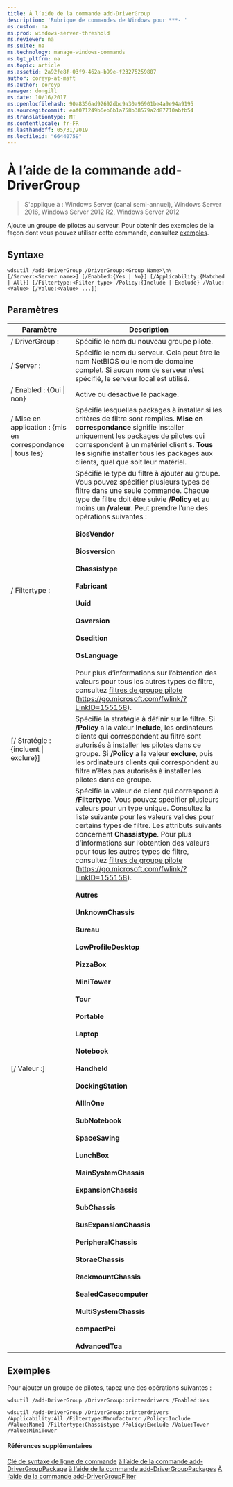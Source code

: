 ```yaml
---
title: À l’aide de la commande add-DriverGroup
description: 'Rubrique de commandes de Windows pour ***- '
ms.custom: na
ms.prod: windows-server-threshold
ms.reviewer: na
ms.suite: na
ms.technology: manage-windows-commands
ms.tgt_pltfrm: na
ms.topic: article
ms.assetid: 2a92fe8f-03f9-462a-b99e-f23275259807
author: coreyp-at-msft
ms.author: coreyp
manager: dongill
ms.date: 10/16/2017
ms.openlocfilehash: 90a8356ad92692dbc9a30a96901be4a9e94a9195
ms.sourcegitcommit: eaf071249b6eb6b1a758b38579a2d87710abfb54
ms.translationtype: MT
ms.contentlocale: fr-FR
ms.lasthandoff: 05/31/2019
ms.locfileid: "66440759"
---
```

# <a name="using-the-add-drivergroup-command"></a>À l’aide de la commande add-DriverGroup

>S'applique à : Windows Server (canal semi-annuel), Windows Server 2016, Windows Server 2012 R2, Windows Server 2012

Ajoute un groupe de pilotes au serveur.
Pour obtenir des exemples de la façon dont vous pouvez utiliser cette commande, consultez [exemples](#BKMK_examples).
## <a name="syntax"></a>Syntaxe
```
wdsutil /add-DriverGroup /DriverGroup:<Group Name>\n\
[/Server:<Server name>] [/Enabled:{Yes | No}] [/Applicability:{Matched | All}] [/Filtertype:<Filter type> /Policy:{Include | Exclude} /Value:<Value> [/Value:<Value> ...]]
```
## <a name="parameters"></a>Paramètres

|              Paramètre              |                                                                                                                                                                                                                                                                                                                                                                                                                                                                                                                                                                                                     Description                                                                                                                                                                                                                                                                                                                                                                                                                                                                                                                                                                                                      |
|-------------------------------------|----------------------------------------------------------------------------------------------------------------------------------------------------------------------------------------------------------------------------------------------------------------------------------------------------------------------------------------------------------------------------------------------------------------------------------------------------------------------------------------------------------------------------------------------------------------------------------------------------------------------------------------------------------------------------------------------------------------------------------------------------------------------------------------------------------------------------------------------------------------------------------------------------------------------------------------------------------------------------------------------------------------------------------------------------------------------------------------------------------------------------------------------------------------------------------------------------------------------|
|      / DriverGroup :<Group Name>      |                                                                                                                                                                                                                                                                                                                                                                                                                                                                                                                                                                                     Spécifie le nom du nouveau groupe pilote.                                                                                                                                                                                                                                                                                                                                                                                                                                                                                                                                                                                      |
|        / Server :<Server name>        |                                                                                                                                                                                                                                                                                                                                                                                                                                                                                                                                        Spécifie le nom du serveur. Cela peut être le nom NetBIOS ou le nom de domaine complet. Si aucun nom de serveur n’est spécifié, le serveur local est utilisé.                                                                                                                                                                                                                                                                                                                                                                                                                                                                                                                                         |
|      / Enabled : {Oui &#124; non}       |                                                                                                                                                                                                                                                                                                                                                                                                                                                                                                                                                                                           Active ou désactive le package.                                                                                                                                                                                                                                                                                                                                                                                                                                                                                                                                                                                           |
| / Mise en application : {mis en correspondance &#124; tous les} |                                                                                                                                                                                                                                                                                                                                                                                                                                                                                        Spécifie lesquelles packages à installer si les critères de filtre sont remplies. **Mise en correspondance** signifie installer uniquement les packages de pilotes qui correspondent à un matériel client s. **Tous les** signifie installer tous les packages aux clients, quel que soit leur matériel.                                                                                                                                                                                                                                                                                                                                                                                                                                                                                        |
|      / Filtertype :<Filtertype>       |                                                                                                                                                                                                                                                                          Spécifie le type du filtre à ajouter au groupe. Vous pouvez spécifier plusieurs types de filtre dans une seule commande. Chaque type de filtre doit être suivie **/Policy** et au moins un **/valeur**. <Filtertype> Peut prendre l’une des opérations suivantes :<br /><br />**BiosVendor**<br /><br />**Biosversion**<br /><br />**Chassistype**<br /><br />**Fabricant**<br /><br />**Uuid**<br /><br />**Osversion**<br /><br />**Osedition**<br /><br />**OsLanguage**<br /><br />Pour plus d’informations sur l’obtention des valeurs pour tous les autres types de filtre, consultez [filtres de groupe pilote](https://go.microsoft.com/fwlink/?LinkID=155158) (<https://go.microsoft.com/fwlink/?LinkID=155158>).                                                                                                                                                                                                                                                                           |
| [/ Stratégie : {incluent &#124; exclure}]  |                                                                                                                                                                                                                                                                                                                                                                                                                                                 Spécifie la stratégie à définir sur le filtre. Si **/Policy** a la valeur **Include**, les ordinateurs clients qui correspondent au filtre sont autorisés à installer les pilotes dans ce groupe. Si **/Policy** a la valeur **exclure**, puis les ordinateurs clients qui correspondent au filtre n’êtes pas autorisés à installer les pilotes dans ce groupe.                                                                                                                                                                                                                                                                                                                                                                                                                                                 |
|          [/ Valeur :<Value>]           | Spécifie la valeur de client qui correspond à **/Filtertype**. Vous pouvez spécifier plusieurs valeurs pour un type unique. Consultez la liste suivante pour les valeurs valides pour certains types de filtre. Les attributs suivants concernent **Chassistype**. Pour plus d’informations sur l’obtention des valeurs pour tous les autres types de filtre, consultez [filtres de groupe pilote](https://go.microsoft.com/fwlink/?LinkID=155158) (<https://go.microsoft.com/fwlink/?LinkID=155158>).<br /><br />**Autres**<br /><br />**UnknownChassis**<br /><br />**Bureau**<br /><br />**LowProfileDesktop**<br /><br />**PizzaBox**<br /><br />**MiniTower**<br /><br />**Tour**<br /><br />**Portable**<br /><br />**Laptop**<br /><br />**Notebook**<br /><br />**Handheld**<br /><br />**DockingStation**<br /><br />**AllInOne**<br /><br />**SubNotebook**<br /><br />**SpaceSaving**<br /><br />**LunchBox**<br /><br />**MainSystemChassis**<br /><br />**ExpansionChassis**<br /><br />**SubChassis**<br /><br />**BusExpansionChassis**<br /><br />**PeripheralChassis**<br /><br />**StoraeChassis**<br /><br />**RackmountChassis**<br /><br />**SealedCasecomputer**<br /><br />**MultiSystemChassis**<br /><br />**compactPci**<br /><br />**AdvancedTca** |

## <a name="BKMK_examples"></a>Exemples
Pour ajouter un groupe de pilotes, tapez une des opérations suivantes :
```
wdsutil /add-DriverGroup /DriverGroup:printerdrivers /Enabled:Yes
```
```
wdsutil /add-DriverGroup /DriverGroup:printerdrivers /Applicability:All /Filtertype:Manufacturer /Policy:Include /Value:Name1 /Filtertype:Chassistype /Policy:Exclude /Value:Tower /Value:MiniTower
```
#### <a name="additional-references"></a>Références supplémentaires
[Clé de syntaxe de ligne de commande](command-line-syntax-key.md)
[à l’aide de la commande add-DriverGroupPackage](using-the-add-drivergrouppackage-command.md)
[à l’aide de la commande add-DriverGroupPackages](using-the-add-drivergrouppackages-command.md) 
 [ À l’aide de la commande add-DriverGroupFilter](using-the-add-drivergroupfilter-command.md)
